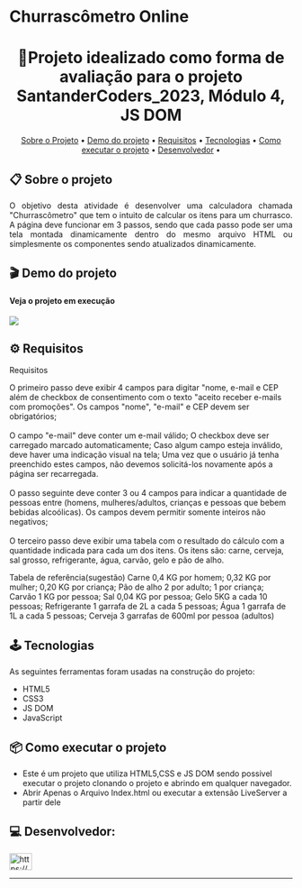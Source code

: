 # Churrascômetro Online

<h1 align="center">📝Projeto idealizado como forma de avaliação para o projeto SantanderCoders_2023, Módulo 4, JS DOM </h1>

<p align="center">
 <a href="#-sobre-o-projeto">Sobre o Projeto</a> •
 <a href="#-demo-do-projeto">Demo do projeto</a> •
 <a href="#-requisitos">Requisitos</a> • 
 <a href="#-tecnologias">Tecnologias</a> • 
 <a href="#-como-executar-o-projeto">Como executar o projeto</a> • 
 <a href="#-desenvolvedora">Desenvolvedor</a> • 
</p>

## 📋 Sobre o projeto

<p align="justify">
O objetivo desta atividade é desenvolver uma calculadora chamada "Churrascômetro" que tem o intuito de calcular os itens para um churrasco. A página deve funcionar em 3 passos, sendo que cada passo pode ser uma tela montada dinamicamente dentro do mesmo arquivo HTML ou simplesmente os componentes sendo atualizados dinamicamente.

## 🎬 Demo do projeto
  
#### Veja o projeto em execução 

  <a href="">
    <img src="https://img.shields.io/badge/Acessar%20Projeto%20-%20web-green">
  </a>

## ⚙ Requisitos
Requisitos

O primeiro passo deve exibir 4 campos para digitar "nome, e-mail e CEP além de checkbox de consentimento com o texto "aceito receber e-mails com promoções".
Os campos "nome", "e-mail" e CEP devem ser obrigatórios; 
</br>
</br>
O campo "e-mail" deve conter um e-mail válido;
O checkbox deve ser carregado marcado automaticamente;
Caso algum campo esteja inválido, deve haver uma indicação visual na tela;
Uma vez que o usuário já tenha preenchido estes campos, não devemos solicitá-los novamente após a página ser recarregada.
</br>
</br>
O passo seguinte deve conter 3 ou 4 campos para indicar a quantidade de pessoas entre (homens, mulheres/adultos, crianças e pessoas que bebem bebidas alcoólicas).
Os campos devem permitir somente inteiros não negativos;
</br>
</br>
O terceiro passo deve exibir uma tabela com o resultado do cálculo com a quantidade indicada para cada um dos itens. Os itens são: carne, cerveja, sal grosso, refrigerante, água, carvão, gelo e pão de alho.

Tabela de referência(sugestão)
Carne
0,4 KG por homem;
0,32 KG por mulher;
0,20 KG por criança;
Pão de alho
2 por adulto;
1 por criança;
Carvão
1 KG por pessoa;
Sal
0,04 KG por pessoa;
Gelo
5KG a cada 10 pessoas;
Refrigerante
1 garrafa de 2L a cada 5 pessoas;
Água
1 garrafa de 1L a cada 5 pessoas;
Cerveja
3 garrafas de 600ml por pessoa (adultos)


## 🕹 Tecnologias

As seguintes ferramentas foram usadas na construção do projeto:

-   HTML5
-   CSS3
-   JS DOM
-   JavaScript


## 📦 Como executar o projeto

- Este é um projeto que utiliza HTML5,CSS e JS DOM sendo possivel executar o projeto clonando o projeto e abrindo em qualquer navegador.
- Abrir Apenas o Arquivo Index.html ou executar a extensão LiveServer a partir dele


## 💻 Desenvolvedor:

<p align="left">
<a href="https://www.linkedin.com/in/lucaspenals/" target="blank"><img align="center" src="https://raw.githubusercontent.com/rahuldkjain/github-profile-readme-generator/master/src/images/icons/Social/linked-in-alt.svg" alt="https://www.linkedin.com/in/lucaspenals/" height="30" width="40" /></a>
</p>


---
